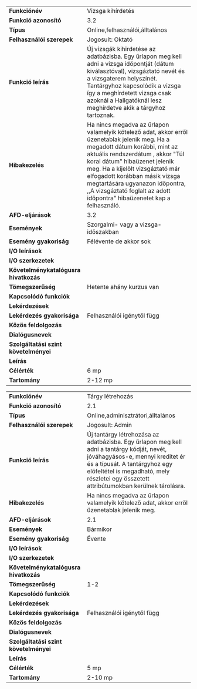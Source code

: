 |                                        |                                                                                                                                                                                                                                                                                                                                                                                       |
|----------------------------------------|---------------------------------------------------------------------------------------------------------------------------------------------------------------------------------------------------------------------------------------------------------------------------------------------------------------------------------------------------------------------------------------|
| **Funkciónév**                         | Vizsga kihírdetés                                                                                                                                                                                                                                                                                                                                                                     |
| **Funkció azonosító**                  | 3.2                                                                                                                                                                                                                                                                                                                                                                                   |
| **Típus**                              | Online,felhasználói,álltalános                                                                                                                                                                                                                                                                                                                                                        |
| **Felhasználói szerepek**              | Jogosult: Oktató                                                                                                                                                                                                                                                                                                                                                                      |
| **Funkció leírás**                     | Új vizsgák kihirdetése az adatbázisba. Egy űrlapon meg kell adni a vizsga időpontját (dátum kiválasztóval), vizsgáztató nevét és a vizsgaterem helyszínét. Tantárgyhoz kapcsolódik a vizsga így a meghírdetett vizsga csak azoknál a Hallgatóknál lesz meghírdetve akik a tárgyhoz tartoznak.                                                                                 |
| **Hibakezelés**                        | Ha nincs megadva az űrlapon valamelyik kötelező adat, akkor erről üzenetablak jelenik meg. Ha a megadott dátum korábbi, mint az aktuális rendszerdátum , akkor "Túl korai dátum" hibaüzenet jelenik meg. Ha a kijelölt vizsgáztató már elfogadott korábban másik vizsga megtartására ugyanazon időpontra, ,,A vizsgáztató foglalt az adott időpontra" hibaüzenetet kap a felhasználó. |
| **AFD-eljárások**                      | 3.2                                                                                                                                                                                                                                                                                                                                                                                   |
| **Események**                          | Szorgalmi- vagy a vizsga-időszakban                                                                                                                                                                                                                                                                                                                                                   |
| **Esemény gyakoriság**                 | Félévente  de akkor sok                                                                                                                                                                                                                                                                                                                                                               |
| **I/O leírások**                       |                                                                                                                                                                                                                                                                                                                                                                                       |
| **I/O szerkezetek**                    |                                                                                                                                                                                                                                                                                                                                                                                       |
| **Követelménykatalógusra hivatkozás**  |                                                                                                                                                                                                                                                                                                                                                                                       |
| **Tömegszerűség**                      | Hetente ahány kurzus van                                                                                                                                                                                                                                                                                                                                                              |
| **Kapcsolódó funkciók**                |                                                                                                                                                                                                                                                                                                                                                                                       |
| **Lekérdezések**                       |                                                                                                                                                                                                                                                                                                                                                                                       |
| **Lekérdezés gyakorisága**             | Felhasználói igénytől függ                                                                                                                                                                                                                                                                                                                                                            |
| **Közös feldolgozás**                  |                                                                                                                                                                                                                                                                                                                                                                                       |
| **Dialógusnevek**                      |                                                                                                                                                                                                                                                                                                                                                                                       |
| **Szolgáltatási szint követelményei**  |                                                                                                                                                                                                                                                                                                                                                                                       |
| **Leírás**                             |                                                                                                                                                                                                                                                                                                                                                                                       |
| **Célérték**                           | 6 mp                                                                                                                                                                                                                                                                                                                                                                                  |
| **Tartomány**                          | 2-12 mp                                                                                                                                                                                                                                                                                                                                                                               |






|                                        |                                                                                                                                                                                                                                                     |
|----------------------------------------|-----------------------------------------------------------------------------------------------------------------------------------------------------------------------------------------------------------------------------------------------------|
| **Funkciónév**                         | Tárgy létrehozás                                                                                                                                                                                                                                    |
| **Funkció azonosító**                  | 2.1                                                                                                                                                                                                                                                 |
| **Típus**                              | Online,adminisztrátori,álltalános                                                                                                                                                                                                                   |
| **Felhasználói szerepek**              | Jogosult: Admin                                                                                                                                                                                                                                     |
| **Funkció leírás**                     | Új tantárgy létrehozása az adatbázisba. Egy űrlapon meg kell adni a tantárgy kódját, nevét, jóváhagyásos-e, mennyi kreditet ér és a típusát. A tantárgyhoz egy előfeltétel is megadható, mely részletei egy összetett attribútumokban kerülnek tárolásra. |
| **Hibakezelés**                        | Ha nincs megadva az űrlapon valamelyik kötelező adat, akkor erről üzenetablak jelenik meg.                                                                                                                                                          |
| **AFD-eljárások**                      | 2.1                                                                                                                                                                                                                                                 |
| **Események**                          | Bármikor                                                                                                                                                                                                                                            |
| **Esemény gyakoriság**                 | Évente                                                                                                                                                                                                                                              |
| **I/O leírások**                       |                                                                                                                                                                                                                                                     |
| **I/O szerkezetek**                    |                                                                                                                                                                                                                                                     |
| **Követelménykatalógusra hivatkozás**  |                                                                                                                                                                                                                                                     |
| **Tömegszerűség**                      | 1-2                                                                                                                                                                                                                                                 |
| **Kapcsolódó funkciók**                |                                                                                                                                                                                                                                                     |
| **Lekérdezések**                       |                                                                                                                                                                                                                                                     |
| **Lekérdezés gyakorisága**             | Felhasználói igénytől függ                                                                                                                                                                                                                          |
| **Közös feldolgozás**                  |                                                                                                                                                                                                                                                     |
| **Dialógusnevek**                      |                                                                                                                                                                                                                                                     |
| **Szolgáltatási szint követelményei**  |                                                                                                                                                                                                                                                     |
| **Leírás**                             |                                                                                                                                                                                                                                                     |
| **Célérték**                           | 5 mp                                                                                                                                                                                                                                                |
| **Tartomány**                          | 2-10 mp                                                                                                                                                                                                                                             |

